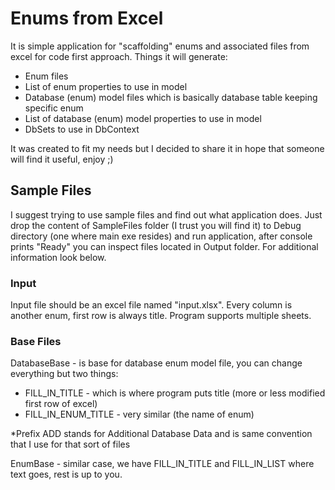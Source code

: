 # Enums from Excel

It is simple application for "scaffolding" enums and associated files from excel for code first approach. Things it will generate: 

  - Enum files
  - List of enum properties to use in model
  - Database (enum) model files which is basically database table keeping specific enum
  - List of database (enum) model properties to use in model
  - DbSets to use in DbContext
 
It was created to fit my needs but I decided to share it in hope that someone will find it useful, enjoy ;)

## Sample Files

I suggest trying to use sample files and find out what application does. Just drop the content of SampleFiles folder (I trust you will find it) to Debug directory (one where main exe resides) and run application, after console prints "Ready" you can inspect files located in Output folder. For additional information look below.

### Input

Input file should be an excel file named "input.xlsx". Every column is another enum, first row is always title. Program supports multiple sheets.

### Base Files

DatabaseBase - is base for database enum model file, you can change everything but two things:
- FILL_IN_TITLE - which is where program puts title (more or less modified first row of excel)
- FILL_IN_ENUM_TITLE - very similar (the name of enum)

*Prefix ADD stands for Additional Database Data and is same convention that I use for that sort of files

EnumBase - similar case, we have FILL_IN_TITLE and FILL_IN_LIST where text goes, rest is up to you.
